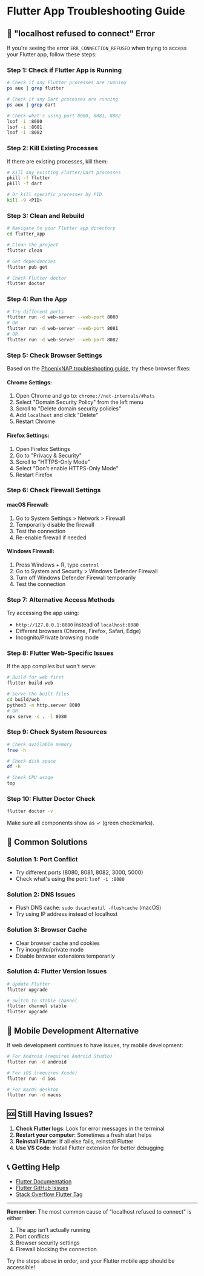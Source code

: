 # Flutter App Troubleshooting Guide

## 🚨 "localhost refused to connect" Error

If you're seeing the error `ERR_CONNECTION_REFUSED` when trying to access your Flutter app, follow these steps:

### **Step 1: Check if Flutter App is Running**

```bash
# Check if any Flutter processes are running
ps aux | grep flutter

# Check if any Dart processes are running
ps aux | grep dart

# Check what's using port 8080, 8081, 8082
lsof -i :8080
lsof -i :8081
lsof -i :8082
```

### **Step 2: Kill Existing Processes**

If there are existing processes, kill them:

```bash
# Kill any existing Flutter/Dart processes
pkill -f flutter
pkill -f dart

# Or kill specific processes by PID
kill -9 <PID>
```

### **Step 3: Clean and Rebuild**

```bash
# Navigate to your Flutter app directory
cd flutter_app

# Clean the project
flutter clean

# Get dependencies
flutter pub get

# Check Flutter doctor
flutter doctor
```

### **Step 4: Run the App**

```bash
# Try different ports
flutter run -d web-server --web-port 8080
# OR
flutter run -d web-server --web-port 8081
# OR
flutter run -d web-server --web-port 8082
```

### **Step 5: Check Browser Settings**

Based on the [PhoenixNAP troubleshooting guide](https://phoenixnap.com/kb/localhost-refused-to-connect), try these browser fixes:

#### **Chrome Settings:**
1. Open Chrome and go to: `chrome://net-internals/#hsts`
2. Select "Domain Security Policy" from the left menu
3. Scroll to "Delete domain security policies"
4. Add `localhost` and click "Delete"
5. Restart Chrome

#### **Firefox Settings:**
1. Open Firefox Settings
2. Go to "Privacy & Security"
3. Scroll to "HTTPS-Only Mode"
4. Select "Don't enable HTTPS-Only Mode"
5. Restart Firefox

### **Step 6: Check Firewall Settings**

#### **macOS Firewall:**
1. Go to System Settings > Network > Firewall
2. Temporarily disable the firewall
3. Test the connection
4. Re-enable firewall if needed

#### **Windows Firewall:**
1. Press Windows + R, type `control`
2. Go to System and Security > Windows Defender Firewall
3. Turn off Windows Defender Firewall temporarily
4. Test the connection

### **Step 7: Alternative Access Methods**

Try accessing the app using:
- `http://127.0.0.1:8080` instead of `localhost:8080`
- Different browsers (Chrome, Firefox, Safari, Edge)
- Incognito/Private browsing mode

### **Step 8: Flutter Web-Specific Issues**

If the app compiles but won't serve:

```bash
# Build for web first
flutter build web

# Serve the built files
cd build/web
python3 -m http.server 8080
# OR
npx serve -s . -l 8080
```

### **Step 9: Check System Resources**

```bash
# Check available memory
free -h

# Check disk space
df -h

# Check CPU usage
top
```

### **Step 10: Flutter Doctor Check**

```bash
flutter doctor -v
```

Make sure all components show as ✓ (green checkmarks).

## 🔧 Common Solutions

### **Solution 1: Port Conflict**
- Try different ports (8080, 8081, 8082, 3000, 5000)
- Check what's using the port: `lsof -i :8080`

### **Solution 2: DNS Issues**
- Flush DNS cache: `sudo dscacheutil -flushcache` (macOS)
- Try using IP address instead of localhost

### **Solution 3: Browser Cache**
- Clear browser cache and cookies
- Try incognito/private mode
- Disable browser extensions temporarily

### **Solution 4: Flutter Version Issues**
```bash
# Update Flutter
flutter upgrade

# Switch to stable channel
flutter channel stable
flutter upgrade
```

## 📱 Mobile Development Alternative

If web development continues to have issues, try mobile development:

```bash
# For Android (requires Android Studio)
flutter run -d android

# For iOS (requires Xcode)
flutter run -d ios

# For macOS desktop
flutter run -d macos
```

## 🆘 Still Having Issues?

1. **Check Flutter logs**: Look for error messages in the terminal
2. **Restart your computer**: Sometimes a fresh start helps
3. **Reinstall Flutter**: If all else fails, reinstall Flutter
4. **Use VS Code**: Install Flutter extension for better debugging

## 📞 Getting Help

- [Flutter Documentation](https://docs.flutter.dev/)
- [Flutter GitHub Issues](https://github.com/flutter/flutter/issues)
- [Stack Overflow Flutter Tag](https://stackoverflow.com/questions/tagged/flutter)

---

**Remember**: The most common cause of "localhost refused to connect" is either:
1. The app isn't actually running
2. Port conflicts
3. Browser security settings
4. Firewall blocking the connection

Try the steps above in order, and your Flutter mobile app should be accessible! 